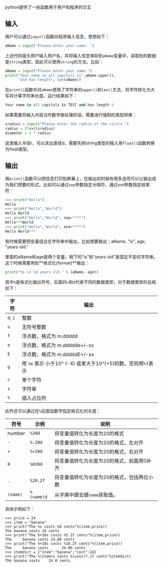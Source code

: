 python提供了一些函数用于用户和程序的交互

## 输入

用户可以通过`input()`函数向程序输入信息，使用如下：

```python
aName = input('Please enter your name: ')
```

上述代码提示用户输入用户名，并将输入信息保存到`aName`变量中，读取到的数据是`string`类型，因此可以使用`string`的方法，比如：

```python
aName = input("Please enter your name ")
print("Your name in all capitals is",aName.upper(),
      "and has length", len(aName))
```

在`print()`函数中对`aName`使用了字符串的`upper()`和`len()`方法，将字符转化为大写并计算字符串长度。运行结果如下：

```python
Your name in all capitals is TEST and has length 4
```

如果需要将输入内容当作数字做处理的话，需要进行强制的类型转换：

```python
sradius = input("Please enter the radius of the circle ")
radius = float(sradius)
diameter = 2 * radius
```

这里输入半径r，可以求出直径d，需要先把string类型的输入用`float()`函数转换为float类型。

## 输出

用`print()`函数可以把信息打印到屏幕上，在输出的时候有很多选项可以让输出成为我们想要的形式。比如可以通过`sep`参数指定分隔符，通过`end`参数指定结束符：

```python
>>> print("Hello")
Hello
>>> print("Hello","World")
Hello World
>>> print("Hello","World", sep="***")
Hello***World
>>> print("Hello","World", end="***")
Hello World***
```

有时候需要把变量组合在字符串中输出，比如想要输出：aName, "is", age, "years old."

里面的aName和age是两个变量，剩下的“is”和“years old”是固定不变的字符串。这个时候需要用到**格式化(format)**输出：

```python
print("%s is %d years old." % (aName, age))
```

其中`%`是格式化输出符号，后面的`s`和`d`代表不同的数据类型，对于数据类型的总结如下：

| **字符** | **输出**                                                     |
| -------- | ------------------------------------------------------------ |
| `d`, `i` | 整数                                                         |
| `u`      | 无符号整数                                                   |
| `f`      | 浮点数，格式为 m.ddddd                                       |
| `e`      | 浮点数，格式为 m.ddddde+/-xx                                 |
| `E`      | 浮点数，格式为 m.dddddE+/-xx                                 |
| `g`      | 用 `%e` 表示 小于10^ (-4) 或者大于10^(+5)的数，否则用`%f`表示 |
| `c`      | 单个字符                                                     |
| `s`      | 字符串                                                       |
| `%`      | 插入占位符                                                   |

此外还可以通过在`%`后面加数字指定格式化的长度：

| **符号** | **示例**   | **说明**                                   |
| -------- | ---------- | ------------------------------------------ |
| number   | `%20d`     | 将变量值转化为长度为20的格式               |
| `-`      | `%-20d`    | 将变量值转化为长度为20的格式，左对齐       |
| `+`      | `%+20d`    | 将变量值转化为长度为20的格式，右对齐       |
| `0`      | `%020d`    | 将变量值转化为长度为20的格式，前面用0补齐  |
| `.`      | `%20.2f`   | 将变量值转化为长度为20的格式，包括两位小数 |
| `(name)` | `%(name)d` | 从字典中跟去键`name`获取值。               |

具体示例如下：

```
>>> price = 24
>>> item = "banana"
>>> print("The %s costs %d cents"%(item,price))
The banana costs 24 cents
>>> print("The %+10s costs %5.2f cents"%(item,price))
The     banana costs 24.00 cents
>>> print("The %+10s costs %10.2f cents"%(item,price))
The     banana costs      24.00 cents
>>> itemdict = {"item":"banana","cost":24}
>>> print("The %(item)s costs %(cost)7.1f cents"%itemdict)
The banana costs    24.0 cents
```

